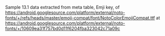 Sample 13.1 data extracted from meta table, Emji key, of https://android.googlesource.com/platform/external/noto-fonts/+/refs/heads/master/emoji-compat/font/NotoColorEmojiCompat.ttf at https://android.googlesource.com/platform/external/noto-fonts/+/10609ea31f757bd0d11f6204fba323042c71a09c